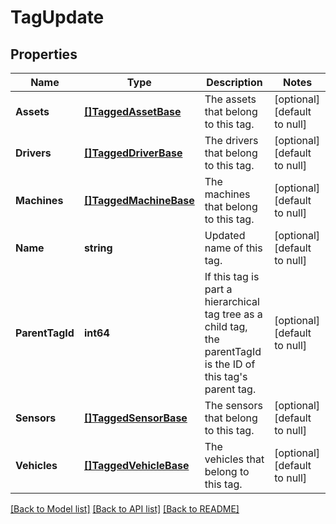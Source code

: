 # TagUpdate

## Properties
Name | Type | Description | Notes
------------ | ------------- | ------------- | -------------
**Assets** | [**[]TaggedAssetBase**](TaggedAssetBase.md) | The assets that belong to this tag. | [optional] [default to null]
**Drivers** | [**[]TaggedDriverBase**](TaggedDriverBase.md) | The drivers that belong to this tag. | [optional] [default to null]
**Machines** | [**[]TaggedMachineBase**](TaggedMachineBase.md) | The machines that belong to this tag. | [optional] [default to null]
**Name** | **string** | Updated name of this tag. | [optional] [default to null]
**ParentTagId** | **int64** | If this tag is part a hierarchical tag tree as a child tag, the parentTagId is the ID of this tag&#39;s parent tag. | [optional] [default to null]
**Sensors** | [**[]TaggedSensorBase**](TaggedSensorBase.md) | The sensors that belong to this tag. | [optional] [default to null]
**Vehicles** | [**[]TaggedVehicleBase**](TaggedVehicleBase.md) | The vehicles that belong to this tag. | [optional] [default to null]

[[Back to Model list]](../README.md#documentation-for-models) [[Back to API list]](../README.md#documentation-for-api-endpoints) [[Back to README]](../README.md)


